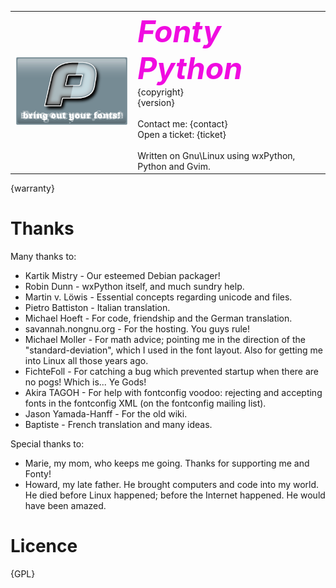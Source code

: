 <a name="top"></a>
<table>
<tr>
<td><img src="fontypythonmodules/things/splash.png"></td>
<td valign=top><font size=40 color="{fontyblue}"><i><b>Fonty Python</b></i></font><br>
{copyright}<br>
{version}<br><br>
Contact me: {contact}<br>
Open a ticket: {ticket}<br><br>
Written on Gnu\Linux using wxPython, Python and Gvim.
</td>
</tr>
</table>
{warranty}

Thanks
======
Many thanks to:

* Kartik Mistry - Our esteemed Debian packager!
* Robin Dunn - wxPython itself, and much sundry help.
* Martin v. Löwis - Essential concepts regarding unicode and files.
* Pietro Battiston - Italian translation.
* Michael Hoeft - For code, friendship and the German translation.
* savannah.nongnu.org - For the hosting. You guys rule!
* Michael Moller - For math advice; pointing me in the direction of the 
  "standard-deviation", which I used in the font layout. Also for getting me into 
  Linux all those years ago.
* FichteFoll - For catching a bug which prevented startup when there are no
  pogs! Which is... Ye Gods!
* Akira TAGOH - For help with fontconfig voodoo: rejecting and accepting fonts in the 
  fontconfig XML (on the fontconfig mailing list).
* Jason Yamada-Hanff - For the old wiki.
* Baptiste - French translation and many ideas.

Special thanks to:

* Marie, my mom, who keeps me going. Thanks for supporting me and Fonty!
* Howard, my late father. He brought computers and code into my world. 
  He died before Linux happened; before the Internet happened. He would have 
  been amazed.

Licence
=======
{GPL}
